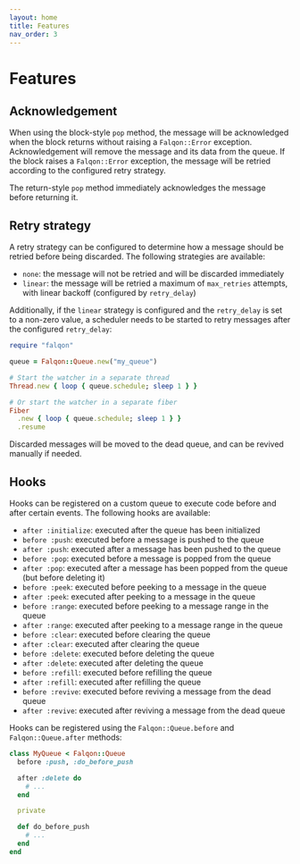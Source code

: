 ```yaml
---
layout: home
title: Features
nav_order: 3
---
```


# Features

## Acknowledgement

When using the block-style `pop` method, the message will be acknowledged when the block returns without raising a `Falqon::Error` exception.
Acknowledgement will remove the message and its data from the queue.
If the block raises a `Falqon::Error` exception, the message will be retried according to the configured retry strategy.

The return-style `pop` method immediately acknowledges the message before returning it.

## Retry strategy

A retry strategy can be configured to determine how a message should be retried before being discarded.
The following strategies are available:
- `none`: the message will not be retried and will be discarded immediately
- `linear`: the message will be retried a maximum of `max_retries` attempts, with linear backoff (configured by `retry_delay`)

Additionally, if the `linear` strategy is configured and the `retry_delay` is set to a non-zero value, a scheduler needs to be started to retry messages after the configured `retry_delay`:

```ruby
require "falqon"

queue = Falqon::Queue.new("my_queue")

# Start the watcher in a separate thread
Thread.new { loop { queue.schedule; sleep 1 } }

# Or start the watcher in a separate fiber
Fiber
  .new { loop { queue.schedule; sleep 1 } }
  .resume
```

Discarded messages will be moved to the dead queue, and can be revived manually if needed.

## Hooks

Hooks can be registered on a custom queue to execute code before and after certain events.
The following hooks are available:

- `after :initialize`: executed after the queue has been initialized
- `before :push`: executed before a message is pushed to the queue
- `after :push`: executed after a message has been pushed to the queue
- `before :pop`: executed before a message is popped from the queue
- `after :pop`: executed after a message has been popped from the queue (but before deleting it)
- `before :peek`: executed before peeking to a message in the queue
- `after :peek`: executed after peeking to a message in the queue
- `before :range`: executed before peeking to a message range in the queue
- `after :range`: executed after peeking to a message range in the queue
- `before :clear`: executed before clearing the queue
- `after :clear`: executed after clearing the queue
- `before :delete`: executed before deleting the queue
- `after :delete`: executed after deleting the queue
- `before :refill`: executed before refilling the queue
- `after :refill`: executed after refilling the queue
- `before :revive`: executed before reviving a message from the dead queue
- `after :revive`: executed after reviving a message from the dead queue

Hooks can be registered using the `Falqon::Queue.before` and `Falqon::Queue.after` methods:

```ruby
class MyQueue < Falqon::Queue
  before :push, :do_before_push

  after :delete do
    # ...
  end

  private

  def do_before_push
    # ...
  end
end
```
